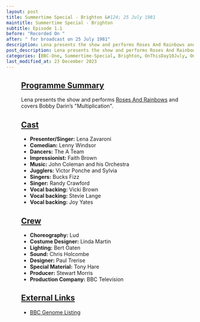 ```yaml
---
layout: post
title: Summertime Special - Brighton &#124; 25 July 1981
maintitle: Summertime Special - Brighton
subtitle: Episode 1.1
before: "Recorded On "
after: " for broadcast on 25 July 1981"
description: Lena presents the show and performs Roses And Rainbows and covers Bobby Darin’s Multiplication.
post_description: Lena presents the show and performs Roses And Rainbows and covers Bobby Darin’s Multiplication.
categories: [BBC-One, Summertime-Special, Brighton, OnThisDay10July, OnThisDay25July]
last_modified_at: 23 December 2023
---
```


<figure class="fig3">
<div class="CardLayout">
<div class="CardItem"><h2 id="infobox1" class="infobox"><a href="#infobox1">Programme Summary</a></h2>
<div class="CardItem split">
<p>Lena presents the show and performs <a href="/discography/singles/1981-04-03-roses-and-rainbows">Roses And Rainbows</a> and covers Bobby Darin’s "Multiplication".</p>
</div></div></div>
</figure>

<figure class="fig1">
<div class="CardLayout CardLayout-Height">
<div class="CardItem"><h2 id="infobox2" class="infobox"><a href="#infobox2">Cast</a></h2>
<div class="CardItem split">
<ul>
<li><strong>Presenter/Singer:</strong> Lena Zavaroni</li>
<li><strong>Comedian:</strong> Lenny Windsor</li>
<li><strong>Dancers:</strong> The A Team</li>
<li><strong>Impressionist:</strong> Faith Brown</li>
<li><strong>Music:</strong> John Coleman and his Orchestra</li>
<li><strong>Jugglers:</strong> Victor Ponche and Sylvia</li>
<li><strong>Singers:</strong> Bucks Fizz</li>
<li><strong>Singer:</strong> Randy Crawford</li>
<li><strong>Vocal backing:</strong> Vicki Brown</li>
<li><strong>Vocal backing:</strong> Stevie Lange</li>
<li><strong>Vocal backing:</strong> Joy Yates</li>
</ul>
</div></div></div>
</figure>

<figure class="fig2">
<div class="CardLayout CardLayout-Height">
<div class="CardItem"><h2 id="infobox3" class="infobox"><a href="#infobox3">Crew</a></h2>
<div class="CardItem split">
<ul>
<li><strong>Choreography:</strong> Lud</li>
<li><strong>Costume Designer:</strong> Linda Martin</li>
<li><strong>Lighting:</strong> Bert Oaten</li>
<li><strong>Sound:</strong> Chris Holcombe</li>
<li><strong>Designer:</strong> Paul Trerise</li>
<li><strong>Special Material:</strong> Tony Hare</li>
<li><strong>Producer:</strong> Stewart Morris</li>
<li><strong>Production Company:</strong> BBC Television</li>
</ul>
</div></div></div>
</figure>

<figure class="fig3">
<div class="CardLayout">
<div class="CardItem"><h2 id="infobox4" class="infobox"><a href="#infobox4">External Links</a></h2>
<div class="CardItem split">
<ul>
<li><a href="https://genome.ch.bbc.co.uk/schedules/bbcone/london/1981-07-25#at-20.20">BBC Genome Listing</a></li>
</ul>
</div></div></div>
</figure>

<style>
.CardLayout-Height {height: 412.5px;}
@media screen and (orientation:portrait) {.CardLayout-Height {height: unset;}}
</style>
